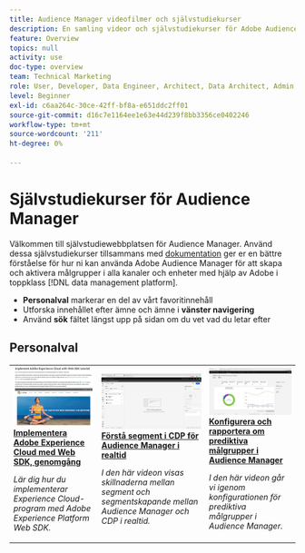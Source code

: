 ```yaml
---
title: Audience Manager videofilmer och självstudiekurser
description: En samling videor och självstudiekurser för Adobe Audience Manager.
feature: Overview
topics: null
activity: use
doc-type: overview
team: Technical Marketing
role: User, Developer, Data Engineer, Architect, Data Architect, Admin, Leader
level: Beginner
exl-id: c6aa264c-30ce-42ff-bf8a-e651ddc2ff01
source-git-commit: d16c7e1164ee1e63e44d239f8bb3356ce0402246
workflow-type: tm+mt
source-wordcount: '211'
ht-degree: 0%

---
```


# Självstudiekurser för Audience Manager

Välkommen till självstudiewebbplatsen för Audience Manager. Använd dessa självstudiekurser tillsammans med [dokumentation](https://experienceleague.adobe.com/docs/audience-manager/user-guide/aam-home.html) ger er en bättre förståelse för hur ni kan använda Adobe Audience Manager för att skapa och aktivera målgrupper i alla kanaler och enheter med hjälp av Adobe i toppklass [!DNL data management platform].

* **Personalval** markerar en del av vårt favoritinnehåll
* Utforska innehållet efter ämne och ämne i **vänster navigering**
* Använd **sök** fältet längst upp på sidan om du vet vad du letar efter

<div id="recs-overview-body-1"></div>
<div id="recs-overview-body-2"></div>
<div id="recs-overview-body-3"></div>
<div id="recs-overview-body-4"></div>
<div id="recs-overview-body-5"></div>
<div id="recs-overview-body-6"></div>

<div id="staff-picks-section">

## Personalval

<table>
<tr>
  <td>
    <a href="https://experienceleague.adobe.com/docs/platform-learn/implement-web-sdk/overview.html">
      <img alt="miniatyrbild för självstudiekursen Implementera Adobe Experience Cloud med Web SDK" src="assets/implement-web-sdk.jpg" />
    </a>
    <div>
      <a href="https://experienceleague.adobe.com/docs/platform-learn/implement-web-sdk/overview.html">
    <strong>Implementera Adobe Experience Cloud med Web SDK, genomgång</strong>
    </a>
    </div>
    <p>
    <em>Lär dig hur du implementerar Experience Cloud-program med Adobe Experience Platform Web SDK.</em>
    <p>
  </td>
  <td>
    <a href="https://experienceleague.adobe.com/docs/audience-manager-learn/tutorials/other-integrations/integrating-with-rtcdp/rtcdp-segments-for-aam-users.html">
      <img alt="miniatyrbild för självstudiekursen Förstå segment i realtid (CDP)" src="assets/331901.jpg" />
    </a>
    <div>
      <a href="https://experienceleague.adobe.com/docs/audience-manager-learn/tutorials/other-integrations/integrating-with-rtcdp/rtcdp-segments-for-aam-users.html">
    <strong>Förstå segment i CDP för Audience Manager i realtid</strong>
    </a>
    </div>
    <p>
    <em>I den här videon visas skillnaderna mellan segment och segmentskapande mellan Audience Manager och CDP i realtid.</em>
    <p>
  </td>
  <td>
    <a href="https://experienceleague.adobe.com/docs/audience-manager-learn/tutorials/build-and-manage-audiences/algorithmic-models/configure-and-report-on-predictive-audiences.html">
      <img alt="miniatyrbild för självstudiekursen&quot;Konfigurera och rapportera om prediktiva målgrupper i Audience Manager&quot;" src="assets/33630.jpg" />
    </a>
    <div>
      <a href="https://experienceleague.adobe.com/docs/audience-manager-learn/tutorials/build-and-manage-audiences/algorithmic-models/configure-and-report-on-predictive-audiences.html">
    <strong>Konfigurera och rapportera om prediktiva målgrupper i Audience Manager</strong>
    </a>
    </div>
    <p>
    <em>I den här videon går vi igenom konfigurationen för prediktiva målgrupper i Audience Manager.</em>
    <p>
  </td>
</tr>
</table>
</div>
